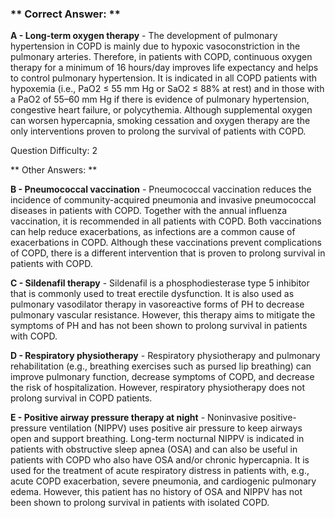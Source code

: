 ### ** Correct Answer: **

**A - Long-term oxygen therapy** - The development of pulmonary hypertension in COPD is mainly due to hypoxic vasoconstriction in the pulmonary arteries. Therefore, in patients with COPD, continuous oxygen therapy for a minimum of 16 hours/day improves life expectancy and helps to control pulmonary hypertension. It is indicated in all COPD patients with hypoxemia (i.e., PaO2 ≤ 55 mm Hg or SaO2 ≤ 88% at rest) and in those with a PaO2 of 55–60 mm Hg if there is evidence of pulmonary hypertension, congestive heart failure, or polycythemia. Although supplemental oxygen can worsen hypercapnia, smoking cessation and oxygen therapy are the only interventions proven to prolong the survival of patients with COPD.

Question Difficulty: 2

** Other Answers: **

**B - Pneumococcal vaccination** - Pneumococcal vaccination reduces the incidence of community-acquired pneumonia and invasive pneumococcal diseases in patients with COPD. Together with the annual influenza vaccination, it is recommended in all patients with COPD. Both vaccinations can help reduce exacerbations, as infections are a common cause of exacerbations in COPD. Although these vaccinations prevent complications of COPD, there is a different intervention that is proven to prolong survival in patients with COPD.

**C - Sildenafil therapy** - Sildenafil is a phosphodiesterase type 5 inhibitor that is commonly used to treat erectile dysfunction. It is also used as pulmonary vasodilator therapy in vasoreactive forms of PH to decrease pulmonary vascular resistance. However, this therapy aims to mitigate the symptoms of PH and has not been shown to prolong survival in patients with COPD.

**D - Respiratory physiotherapy** - Respiratory physiotherapy and pulmonary rehabilitation (e.g., breathing exercises such as pursed lip breathing) can improve pulmonary function, decrease symptoms of COPD, and decrease the risk of hospitalization. However, respiratory physiotherapy does not prolong survival in COPD patients.

**E - Positive airway pressure therapy at night** - Noninvasive positive-pressure ventilation (NIPPV) uses positive air pressure to keep airways open and support breathing. Long-term nocturnal NIPPV is indicated in patients with obstructive sleep apnea (OSA) and can also be useful in patients with COPD who also have OSA and/or chronic hypercapnia. It is used for the treatment of acute respiratory distress in patients with, e.g., acute COPD exacerbation, severe pneumonia, and cardiogenic pulmonary edema. However, this patient has no history of OSA and NIPPV has not been shown to prolong survival in patients with isolated COPD.

